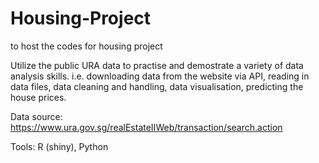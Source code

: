 # Housing-Project
to host the codes for housing project 

Utilize the public URA data to practise and demostrate a variety of data analysis skills.
i.e. downloading data from the website via API, reading in data files, data cleaning and handling, data visualisation, predicting the house prices. 

Data source:
https://www.ura.gov.sg/realEstateIIWeb/transaction/search.action

Tools:
R (shiny), Python
